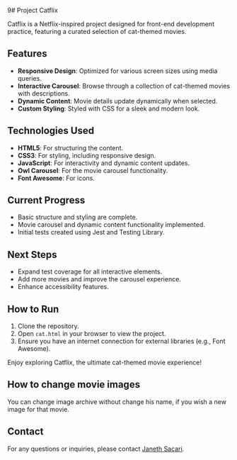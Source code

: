 9# Project Catflix

Catflix is a Netflix-inspired project designed for front-end development practice, featuring a curated selection of cat-themed movies.

## Features

- **Responsive Design**: Optimized for various screen sizes using media queries.
- **Interactive Carousel**: Browse through a collection of cat-themed movies with descriptions.
- **Dynamic Content**: Movie details update dynamically when selected.
- **Custom Styling**: Styled with CSS for a sleek and modern look.

## Technologies Used

- **HTML5**: For structuring the content.
- **CSS3**: For styling, including responsive design.
- **JavaScript**: For interactivity and dynamic content updates.
- **Owl Carousel**: For the movie carousel functionality.
- **Font Awesome**: For icons.

## Current Progress

- Basic structure and styling are complete.
- Movie carousel and dynamic content functionality implemented.
- Initial tests created using Jest and Testing Library.

## Next Steps

- Expand test coverage for all interactive elements.
- Add more movies and improve the carousel experience.
- Enhance accessibility features.

## How to Run

1. Clone the repository.
2. Open `cat.html` in your browser to view the project.
3. Ensure you have an internet connection for external libraries (e.g., Font Awesome).

Enjoy exploring Catflix, the ultimate cat-themed movie experience!

## How to change movie images

You can change image archive without change his name, if you wish a new image for that movie.

## Contact

For any questions or inquiries, please contact [Janeth Sacari](https://github.com/JanethSacari).
